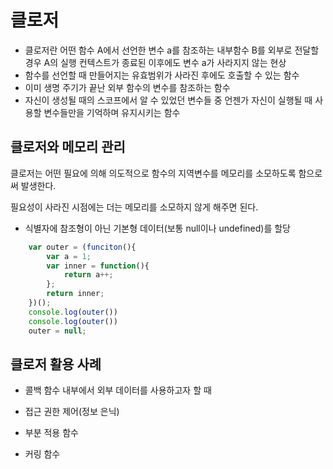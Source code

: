 # 클로저

- 클로저란 어떤 함수 A에서 선언한 변수 a를 참조하는 내부함수 B를 외부로 전달할 경우 A의 실행 컨텍스트가 종료된 이후에도 변수 a가 사라지지 않는 현상
- 함수를 선언할 때 만들어지는 유효범위가 사라진 후에도 호출할 수 있는 함수
- 이미 생명 주기가 끝난 외부 함수의 변수를 참조하는 함수
- 자신이 생성될 때의 스코프에서 알 수 있었던 변수들 중 언젠가 자신이 실행될 때 사용할 변수들만을 기억하며 유지시키는 함수

## 클로저와 메모리 관리

클로저는 어떤 필요에 의해 의도적으로 함수의 지역변수를 메모리를 소모하도록 함으로써 발생한다.

필요성이 사라진 시점에는 더는 메모리를 소모하지 않게 해주면 된다.

- 식별자에 참조형이 아닌 기본형 데이터(보통 null이나 undefined)를 할당

```javascript
    var outer = (funciton(){
        var a = 1;
        var inner = function(){
            return a++;
        };
        return inner;
    })();
    console.log(outer())
    console.log(outer())
    outer = null;
```

## 클로저 활용 사례

- 콜백 함수 내부에서 외부 데이터를 사용하고자 할 때

- 접근 권한 제어(정보 은닉)

- 부분 적용 함수

- 커링 함수
